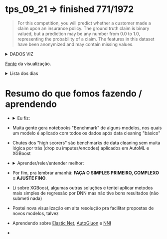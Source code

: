 # tps_09_21 => finished 771/1972

> For this competition, you will predict whether a customer made a claim upon an insurance policy. The ground truth claim is binary valued, but a prediction may be any number from 0.0 to 1.0, representing the probability of a claim. The features in this dataset have been anonymized and may contain missing values.

<details><summary> DADOS VIZ </summary>
<p>
  
![](https://github.com/Alexandre-Caldeira/tps_09_21/blob/main/todos.png)

  </p>
</details>

[Fonte](https://www.kaggle.com/azzamradman/catboost-baseline-with-simple-eda) da visualização.
 
<details><summary>Lista dos dias</summary>
<p>

- [a-Dia 1](https://github.com/Alexandre-Caldeira/tps_09_21#a-dia-1)
- [g-Dia 1](https://github.com/Alexandre-Caldeira/tps_09_21#g-dia-1)
- [a-Dia 1](https://github.com/Alexandre-Caldeira/tps_09_21#a-dia-1)
- [a-Dia 1](https://github.com/Alexandre-Caldeira/tps_09_21#a-dia-1)
- [a-Dia n](https://github.com/Alexandre-Caldeira/tps_09_21#a-dia-n)
- [g-Dia n](https://github.com/Alexandre-Caldeira/tps_09_21#a-dia-n)
  
</p>
</details>

# Resumo do que fomos fazendo / aprendendo 
  - <details><summary>Eu fiz:</summary>
      <p>
      
      - Remover colunas que fossem de baixa "utilidade", baseando nesse [link]() para métodos de se fazer isso e aplicando em uma rede neural densa profunda simples tipo do cap 10 do treinamento. Não foi a pior solução possível (foi literalmente a 2ª pior), mas atibuo isso ao uso da rede neural desregrado.
      - Apenas após primeira submissão percebi que estava treinando "errado", o score usado na competição é [Área sob a ROC](https://en.wikipedia.org/wiki/Receiver_operating_characteristic). Percebi que praticamente não sabia usar k-fold / cross_validation e é essencial aqui.
      - Usando essa mesma técnica de cleaning, empreguei um modelo XGBoost similar ao que vi em algumas soluções bem rankeadas. Automaticamente subi umas 20 posições.
      - Ainda, removi meu data cleaning inicial (dropador de colunas doidasso) e treinei novos modelos, subindo um pouco mais, usando XGBoost. A solução com rede neural continua com performance muito ruim (porque? talvez pela complexidade do modelo). 
      - Por fim, tentei usar a saída de um modelo XGBoost como parte das entradas de um modelo de rede neural densa e também de uma rede neural com Embedding baseada numa solução [bem rankeada](https://www.kaggle.com/lukaszborecki/tps-09-nn).
        
      </p>
     </details>
  - Muita gente gera notebooks "Benchmark" de alguns modelos, nos quais um modelo é aplicado com todos os dados após data cleaning "básico"
  - Chutes dos "high scorers" são benchmarks de data cleaning sem muita lógica por trás (drop ou imputes/encodes) aplicados em  AutoML e XGBoost 
  - <details><summary>Aprender/reler/entender melhor:</summary>
      <p>
        
      - [x] K-Fold!!!! [notebook que usa, por exemplo](https://www.kaggle.com/jarupula/tps-sep-getting-started)
      - [x] [XGBoost](https://xgboost.readthedocs.io/en/latest/tutorials/model.html)
        - Marreta:
      - [ ] [keras.layers.Embedding](https://www.kaggle.com/rajmehra03/a-detailed-explanation-of-keras-embedding-layer)
        - Marreta:
      - [ ] Revisar regressões: [the 5-day regression challenge](https://www.kaggle.com/rtatman/the-5-day-regression-challenge)
        - Marreta:
      - [x] Estudar mais qual accuracy metric usar [?](http://gim.unmc.edu/dxtests/roc3.htm)
        - Marreta:
      - [ ] [Solução 1](https://www.kaggle.com/antonellomartiello/tps09-autogluon), [Solução 2](https://www.kaggle.com/alexryzhkov/sep21-lightautoml-starter) com AutoML, ver mais sobre? Largar pra lá?
        - Decisão:
        
      </p>
     </details>
  - Por fim, pra lembrar amanhã: **FAÇA O SIMPLES PRIMEIRO, COMPLEXO = AJUSTE FINO**.
  - Li sobre XGBoost, algumas outras soluções e tentei aplicar metodos mais simples de regressão por DNN mas não tive bons resultados (não submeti nada)
  - Postei nova visualização em alta resolução pra facilitar propostas de novos modelos, talvez 
  - Aprendendo sobre [Elastic Net](https://www.kaggle.com/rtatman/regression-challenge-day-5), [AutoGluon](https://auto.gluon.ai/stable/tutorials/tabular_prediction/tabular-quickstart.html) e [NNI](https://github.com/microsoft/nni)
  - 
